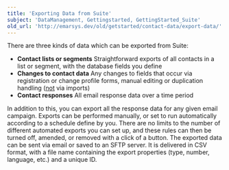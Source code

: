 ```yaml
---
title: 'Exporting Data from Suite'
subject: 'DataManagement, Gettingstarted, GettingStarted_Suite'
old_url: 'http://emarsys.dev/old/getstarted/contact-data/export-data/'
---
```


 There are three kinds of data which can be exported from Suite:  

- **Contact lists or segments** Straightforward exports of all contacts in a list or segment, with the database fields you define
- **Changes to contact data** Any changes to fields that occur via registration or change profile forms, manual editing or duplication handling (<span style="text-decoration: underline;">not</span> via imports)
- **Contact responses** All email response data over a time period
 
 In addition to this, you can export all the response data for any given email campaign. Exports can be performed manually, or set to run automatically according to a schedule define by you. There are no limits to the number of different automated exports you can set up, and these rules can then be turned off, amended, or removed with a click of a button. The exported data can be sent via email or saved to an SFTP server. It is delivered in CSV format, with a file name containing the export properties (type, number, language, etc.) and a unique ID.